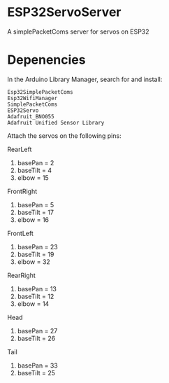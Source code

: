 # ESP32ServoServer
A simplePacketComs server for servos on ESP32

# Depenencies
In the Arduino Library Manager, search for and install:

```
Esp32SimplePacketComs
Esp32WifiManager
SimplePacketComs
ESP32Servo
Adafruit_BNO055
Adafruit Unified Sensor Library
```

<p>Attach the servos on the following pins:</p>

<p>RearLeft </p>





<ol><li>basePan = 2</li><li>baseTilt = 4</li><li>elbow = 15</li></ol>





<p>FrontRight&nbsp;</p>





<ol><li>basePan = 5</li><li>baseTilt = 17</li><li>elbow = 16</li></ol>





<p>FrontLeft&nbsp;</p>







<ol><li>basePan = 23</li><li>baseTilt = 19</li><li>elbow = 32</li></ol>





<p>RearRight&nbsp;</p>







<ol><li>basePan = 13</li><li>baseTilt = 12</li><li>elbow = 14</li></ol>





<p>Head&nbsp;</p>







<ol><li>basePan = 27</li><li>baseTilt = 26</li></ol>





<p>Tail&nbsp;</p>







<ol><li>basePan = 33</li><li>baseTilt = 25</li></ol>
